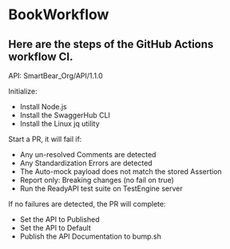 # BookWorkflow

## Here are the steps of the GitHub Actions workflow CI.

API: SmartBear_Org/API/1.1.0

Initialize:
  - Install Node.js
  - Install the SwaggerHub CLI
  - Install the Linux jq utility
  
Start a PR, it will fail if:
  - Any un-resolved Comments are detected
  - Any Standardization Errors are detected
  - The Auto-mock payload does not match the stored Assertion
  - Report only: Breaking changes (no fail on true)
  - Run the ReadyAPI test suite on TestEngine server

If no failures are detected, the PR will complete:
  - Set the API to Published
  - Set the API to Default
  - Publish the API Documentation to bump.sh
